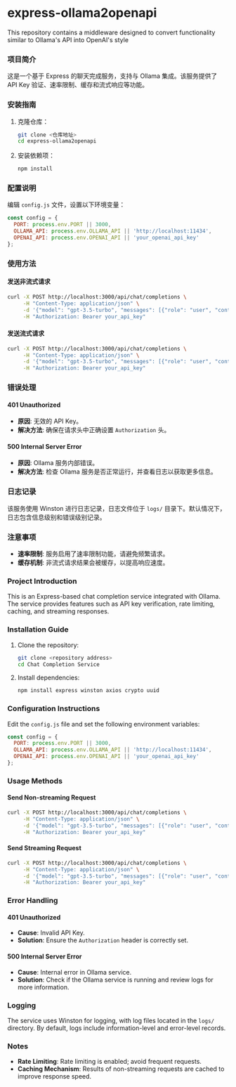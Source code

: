 # express-ollama2openapi
This repository contains a middleware designed to convert functionality similar to Ollama's API into OpenAI's style


### 项目简介
这是一个基于 Express 的聊天完成服务，支持与 Ollama 集成。该服务提供了 API Key 验证、速率限制、缓存和流式响应等功能。

### 安装指南
1. 克隆仓库：
   ```bash
   git clone <仓库地址>
   cd express-ollama2openapi
   ```
2. 安装依赖项：
   ```bash
   npm install
   ```

### 配置说明
编辑 `config.js` 文件，设置以下环境变量：
```javascript
const config = {
  PORT: process.env.PORT || 3000,
  OLLAMA_API: process.env.OLLAMA_API || 'http://localhost:11434',
  OPENAI_API: process.env.OPENAI_API || 'your_openai_api_key'
};
```

### 使用方法
#### 发送非流式请求
```bash
curl -X POST http://localhost:3000/api/chat/completions \
     -H "Content-Type: application/json" \
     -d '{"model": "gpt-3.5-turbo", "messages": [{"role": "user", "content": "Hello!"}]}' \
     -H "Authorization: Bearer your_api_key"
```

#### 发送流式请求
```bash
curl -X POST http://localhost:3000/api/chat/completions \
     -H "Content-Type: application/json" \
     -d '{"model": "gpt-3.5-turbo", "messages": [{"role": "user", "content": "Hello!"}], "stream": true}' \
     -H "Authorization: Bearer your_api_key"
```

### 错误处理
#### 401 Unauthorized
- **原因**: 无效的 API Key。
- **解决方法**: 确保在请求头中正确设置 `Authorization` 头。

#### 500 Internal Server Error
- **原因**: Ollama 服务内部错误。
- **解决方法**: 检查 Ollama 服务是否正常运行，并查看日志以获取更多信息。

### 日志记录
该服务使用 Winston 进行日志记录，日志文件位于 `logs/` 目录下。默认情况下，日志包含信息级别和错误级别记录。

### 注意事项
- **速率限制**: 服务启用了速率限制功能，请避免频繁请求。
- **缓存机制**: 非流式请求结果会被缓存，以提高响应速度。

### Project Introduction
This is an Express-based chat completion service integrated with Ollama. The service provides features such as API key verification, rate limiting, caching, and streaming responses.

### Installation Guide
1. Clone the repository:
   ```bash
   git clone <repository address>
   cd Chat Completion Service
   ```
2. Install dependencies:
   ```bash
   npm install express winston axios crypto uuid
   ```

### Configuration Instructions
Edit the `config.js` file and set the following environment variables:
```javascript
const config = {
  PORT: process.env.PORT || 3000,
  OLLAMA_API: process.env.OLLAMA_API || 'http://localhost:11434',
  OPENAI_API: process.env.OPENAI_API || 'your_openai_api_key'
};
```

### Usage Methods
#### Send Non-streaming Request
```bash
curl -X POST http://localhost:3000/api/chat/completions \
     -H "Content-Type: application/json" \
     -d '{"model": "gpt-3.5-turbo", "messages": [{"role": "user", "content": "Hello!"}]}' \
     -H "Authorization: Bearer your_api_key"
```

#### Send Streaming Request
```bash
curl -X POST http://localhost:3000/api/chat/completions \
     -H "Content-Type: application/json" \
     -d '{"model": "gpt-3.5-turbo", "messages": [{"role": "user", "content": "Hello!"}], "stream": true}' \
     -H "Authorization: Bearer your_api_key"
```

### Error Handling
#### 401 Unauthorized
- **Cause**: Invalid API Key.
- **Solution**: Ensure the `Authorization` header is correctly set.

#### 500 Internal Server Error
- **Cause**: Internal error in Ollama service.
- **Solution**: Check if the Ollama service is running and review logs for more information.

### Logging
The service uses Winston for logging, with log files located in the `logs/` directory. By default, logs include information-level and error-level records.

### Notes
- **Rate Limiting**: Rate limiting is enabled; avoid frequent requests.
- **Caching Mechanism**: Results of non-streaming requests are cached to improve response speed.
